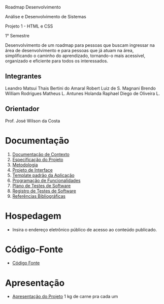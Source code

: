Roadmap Desenvolvimento

Análise e Desenvolvimento de Sistemas

Projeto 1 - HTML e CSS

1° Semestre

Desenvolvimento de um roadmap para pessoas que buscam ingressar na área de desenvolvimento e para pessoas que já atuam na área, simplificando o caminho do aprendizado, tornando-o mais acessível, organizado e eficiente para todos os
interessados. 

## Integrantes

Leandro Matsui
Thais Bertini do Amaral
Robert Luiz de S. Magnani
Brendo William Rodrigues
Matheus L. Antunes Holanda
Raphael Diego de Oliveira L.

## Orientador

Prof. José Wilson da Costa

# Documentação

<ol>
<li><a href="documentos/01-Documentação de Contexto.md"> Documentação de Contexto</a></li>
<li><a href="documentos/02-Especificação do Projeto.md"> Especificação do Projeto</a></li>
<li><a href="documentos/03-Metodologia.md"> Metodologia</a></li>
<li><a href="documentos/04-Projeto de Interface.md"> Projeto de Interface</a></li>
<li><a href="documentos/05-Template padrão da Aplicação.md"> Template padrão da Aplicação</a></li>
<li><a href="documentos/06-Programação de Funcionalidades.md"> Programação de Funcionalidades</a></li>
<li><a href="documentos/07-Plano de Testes de Software.md"> Plano de Testes de Software</a></li>
<li><a href="documentos/08-Registro de Testes de Software.md"> Registro de Testes de Software</a></li>
<li><a href="documentos/09-Referências.md"> Referências Bibliográficas</a></li>
</ol>

# Hospedagem

* Insira o endereço eletrônico público de acesso ao conteúdo publicado. 

# Código-Fonte

* <a href="codigo-fonte/README.md">Código Fonte</a>

# Apresentação

* <a href="apresentacao/README.md">Apresentação do Projeto</a>
1 kg de carne pra cada um